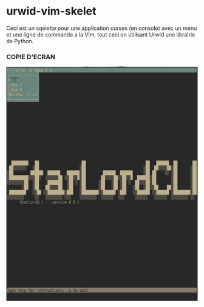 # urwid-vim-skelet

Ceci est un sqelette pour une application curses (en console) avec un menu et une ligne de commande a la Vim, tout ceci en utilisant Urwid une librairie de Python.

### COPIE D'ECRAN

![capture](screenscrot.png)
